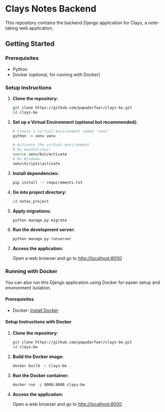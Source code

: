 # Clays Notes Backend

This repository contains the backend Django application for Clays, a note-taking web application.

## Getting Started

### Prerequisites

- Python 
- Docker (optional, for running with Docker)

### Setup Instructions

1. **Clone the repository:**

    ```bash
    git clone https://github.com/papadarfoor/clays-be.git
    cd clays-be
    ```

2. **Set up a Virtual Environment (optional but recommended):**

    ```bash
    # Create a virtual environment named 'venv'
    python -m venv venv

    # Activate the virtual environment
    # On macOS/Linux:
    source venv/bin/activate
    # On Windows:
    venv\Scripts\activate
    ```

3. **Install dependencies:**

    ```bash
    pip install -r requirements.txt
    ```
4. **Go into project directory:**

    ```bash
    cd notes_project
    ```
5. **Apply migrations:**

    ```bash
    python manage.py migrate
    ```

6. **Run the development server:**

    ```bash
    python manage.py runserver
    ```

6. **Access the application:**

   Open a web browser and go to [http://localhost:8000](http://localhost:8000)
### Running with Docker

You can also run this Django application using Docker for easier setup and environment isolation.

#### Prerequisites

- Docker: [Install Docker](https://docs.docker.com/get-docker/)

#### Setup Instructions with Docker

1. **Clone the repository:**

    ```bash
    git clone https://github.com/papadarfoor/clays-be.git
    cd clays-be
    ```

2. **Build the Docker image:**

    ```bash
    docker build -t clays-be .
    ```

3. **Run the Docker container:**

    ```bash
    docker run -p 8000:8000 clays-be
    ```

4. **Access the application:**

   Open a web browser and go to [http://localhost:8000](http://localhost:8000)

